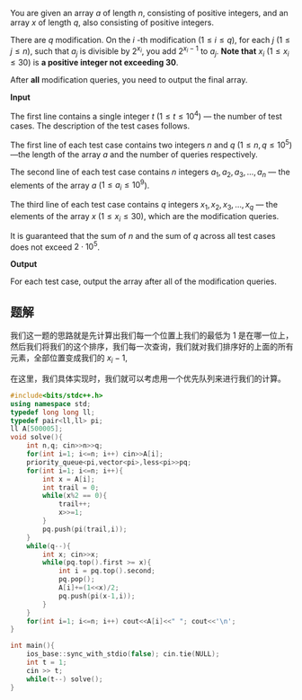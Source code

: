You are given an array $a$ of length $n$, consisting of positive integers, and an array $x$ of length $q$, also consisting of positive integers.

There are $q$ modification. On the $i$ \-th modification ($1 \leq i \leq q$), for each $j$ ($1 \leq j \leq n$), such that $a_j$ is divisible by $2^{x_i}$, you add $2^{x_i-1}$ to $a_j$. **Note that** $x_i$ ($1 \leq x_i \leq 30$) is **a positive integer not exceeding 30**.

After **all** modification queries, you need to output the final array.

**Input**

The first line contains a single integer $t$ ($1 \leq t \leq 10^4$) — the number of test cases. The description of the test cases follows.

The first line of each test case contains two integers $n$ and $q$ ($1 \leq n, q \leq 10^5$) —the length of the array $a$ and the number of queries respectively.

The second line of each test case contains $n$ integers $a_1, a_2, a_3, \ldots, a_n$ — the elements of the array $a$ ($1 \leq a_i \leq 10^9$).

The third line of each test case contains $q$ integers $x_1, x_2, x_3, \ldots, x_q$ — the elements of the array $x$ ($1 \leq x_i \leq 30$), which are the modification queries.

It is guaranteed that the sum of $n$ and the sum of $q$ across all test cases does not exceed $2 \cdot 10^5$.

**Output**

For each test case, output the array after all of the modification queries.

## 题解
我们这一题的思路就是先计算出我们每一个位置上我们的最低为 1 是在哪一位上，然后我们将我们的这个排序，我们每一次查询，我们就对我们排序好的上面的所有元素，全部位置变成我们的 $x_{i}-1$,

在这里，我们具体实现时，我们就可以考虑用一个优先队列来进行我们的计算。

```cpp
#include<bits/stdc++.h>
using namespace std;
typedef long long ll;
typedef pair<ll,ll> pi;
ll A[500005];
void solve(){
	int n,q; cin>>n>>q;
	for(int i=1; i<=n; i++) cin>>A[i];
	priority_queue<pi,vector<pi>,less<pi>>pq;
	for(int i=1; i<=n; i++){
		int x = A[i];
		int trail = 0;
		while(x%2 == 0){
			trail++;
			x>>=1;
		}
		pq.push(pi(trail,i));
	}
	while(q--){
		int x; cin>>x;
		while(pq.top().first >= x){
			int i = pq.top().second;
			pq.pop();
			A[i]+=(1<<x)/2;
			pq.push(pi(x-1,i));
		}
	}
	for(int i=1; i<=n; i++) cout<<A[i]<<" "; cout<<'\n';
}

int main(){
	ios_base::sync_with_stdio(false); cin.tie(NULL);
	int t = 1;
	cin >> t;
	while(t--) solve();
}
```